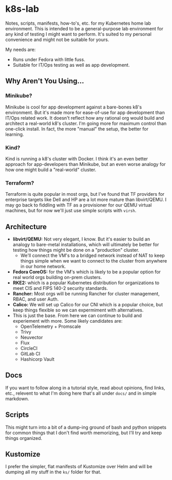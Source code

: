 # k8s-lab
Notes, scripts, manifests, how-to's, etc. for my Kubernetes home lab environment. This is intended to be a general-purpose lab environment for any kind of testing I might want to perform. It's suited to my personal convenience and might not be suitable for yours.

My needs are:
  - Runs under Fedora with little fuss.
  - Suitable for IT/Ops testing as well as app development.

## Why Aren't You Using...

### Minikube?
Minikube is cool for app development against a bare-bones k8's environment. But it's made more for ease-of-use for app development than IT/Ops related work. It doesn't reflect how any rational org would build and architect a real-world k8's cluster. I'm going more for maximum control than one-click install. In fact, the more "manual" the setup, the better for learning.

### Kind?
Kind is running a k8's cluster with Docker. I think it's an even better approach for app-developers than Minikube, but an even worse analogy for how one might build a "real-world" cluster.

### Terraform?
Terraform is quite popular in most orgs, but I've found that TF providers for enterprise targets like Dell and HP are a lot more mature than libvirt/QEMU. I may go back to fiddling with TF as a provisioner for our QEMU virtual machines, but for now we'll just use simple scripts with `virsh`.

## Architecture
  - **libvirt/QEMU:** Not very elegant, I know. But it's easier to build an analogy to bare-metal installations, which will ultimately be better for testing how things might be done on a "production" cluster.
    - We'll connect the VM's to a bridged network instead of NAT to keep things simple when we want to connect to the cluster from anywhere in our home network.
  - **Fedora CoreOS:** for the VM's which is likely to be a popular option for real world orgs building on-prem clusters.
  - **RKE2:** which is a popular Kubernetes distribution for organizations to meet CIS and FIPS 140-2 security standards.
  - **Rancher:** Most orgs will be running Rancher for cluster management, RBAC, and user Auth.
  - **Calico:** We will set up Calico for our CNI which is a popular choice, but keep things flexible so we can expermiment with alternatives.
  - This is just the base. From here we can continue to build and experiement with more. Some likely candidates are:
    - OpenTelemetry + Promscale
    - Trivy
    - Neuvector
    - Flux
    - CircleCI
    - GitLab CI
    - Hashicorp Vault

## Docs
If you want to follow along in a tutorial style, read about opinions, find links, etc., relevent to what I'm doing here that's all under `docs/` and in simple markdown. 

## Scripts
This might turn into a bit of a dump-ing ground of bash and python snippets for common things that I don't find worth memorizing, but I'll try and keep things organized.

## Kustomize
I prefer the simpler, flat manifests of Kustomize over Helm and will be dumping all my stuff in the `ks/` folder for that.
